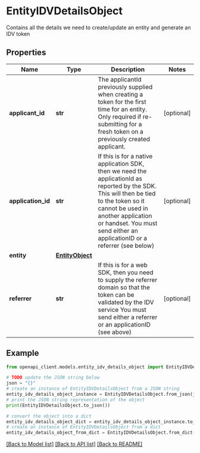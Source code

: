 # EntityIDVDetailsObject

Contains all the details we need to create/update an entity and generate an IDV token 

## Properties

Name | Type | Description | Notes
------------ | ------------- | ------------- | -------------
**applicant_id** | **str** | The applicantId previously supplied when creating a token for the first time for an entity. Only required if re-submitting for a fresh token on a previously created applicant.  | [optional] 
**application_id** | **str** | If this is for a native application SDK, then we need the applicationId as reported by the SDK. This will then be tied to the token so it cannot be used in another application or handset.  You must send either an applicationID or a referrer (see below)  | [optional] 
**entity** | [**EntityObject**](EntityObject.md) |  | 
**referrer** | **str** | If this is for a web SDK, then you need to supply the referrer domain so that the token can be validated by the IDV service  You must send either a referrer or an applicationID (see above)  | [optional] 

## Example

```python
from openapi_client.models.entity_idv_details_object import EntityIDVDetailsObject

# TODO update the JSON string below
json = "{}"
# create an instance of EntityIDVDetailsObject from a JSON string
entity_idv_details_object_instance = EntityIDVDetailsObject.from_json(json)
# print the JSON string representation of the object
print(EntityIDVDetailsObject.to_json())

# convert the object into a dict
entity_idv_details_object_dict = entity_idv_details_object_instance.to_dict()
# create an instance of EntityIDVDetailsObject from a dict
entity_idv_details_object_from_dict = EntityIDVDetailsObject.from_dict(entity_idv_details_object_dict)
```
[[Back to Model list]](../README.md#documentation-for-models) [[Back to API list]](../README.md#documentation-for-api-endpoints) [[Back to README]](../README.md)


